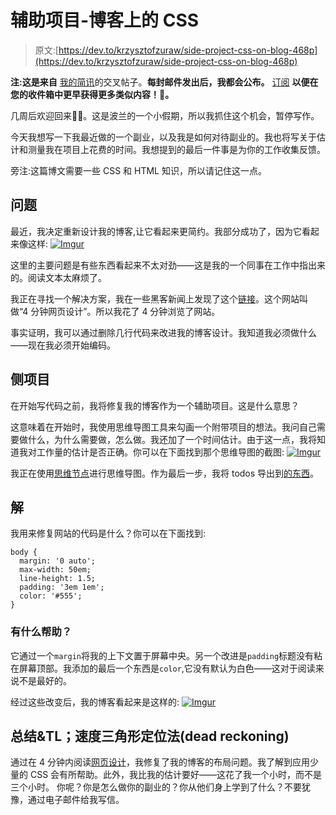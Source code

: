 # 辅助项目-博客上的 CSS

> 原文:[https://dev.to/krzysztofzuraw/side-project-css-on-blog-468p](https://dev.to/krzysztofzuraw/side-project-css-on-blog-468p)

**注:这是来自** [我的简讯](https://krzysztofzuraw.com/newsletter)的交叉帖子。**每封邮件发出后，我都会公布。** [订阅](https://buttondown.email/krzysztof_zuraw) **以便在您的收件箱中更早获得更多类似内容！📧。**

几周后欢迎回来👋🏻。这是波兰的一个小假期，所以我抓住这个机会，暂停写作。

今天我想写一下我最近做的一个副业，以及我是如何对待副业的。我也将写关于估计和测量我在项目上花费的时间。我想提到的最后一件事是为你的工作收集反馈。

旁注:这篇博文需要一些 CSS 和 HTML 知识，所以请记住这一点。

## [](#problem)问题

最近，我决定重新设计我的博客,让它看起来更简约。我部分成功了，因为它看起来像这样:
[![Imgur](../Images/6bf2c8ba00e26e30500c93b496fe06b2.png)](https://res.cloudinary.com/practicaldev/image/fetch/s--vUOs65hG--/c_limit%2Cf_auto%2Cfl_progressive%2Cq_auto%2Cw_880/https://i.imgur.com/TkHFAHa.png)

这里的主要问题是有些东西看起来不太对劲——这是我的一个同事在工作中指出来的。阅读文本太麻烦了。

我正在寻找一个解决方案，我在一些黑客新闻上发现了这个[链接](https://jgthms.com/web-design-in-4-minutes/)。这个网站叫做“4 分钟网页设计”。所以我花了 4 分钟浏览了网站。

事实证明，我可以通过删除几行代码来改进我的博客设计。我知道我必须做什么——现在我必须开始编码。

## [](#side-project)侧项目

在开始写代码之前，我将修复我的博客作为一个辅助项目。这是什么意思？

这意味着在开始时，我使用思维导图工具来勾画一个附带项目的想法。我问自己需要做什么，为什么需要做，怎么做。我还加了一个时间估计。由于这一点，我将知道我对工作量的估计是否正确。你可以在下面找到那个思维导图的截图:
[![Imgur](../Images/54d5067e3be6fcba6aa45272954ba48b.png)](https://res.cloudinary.com/practicaldev/image/fetch/s--Vs0LZUHA--/c_limit%2Cf_auto%2Cfl_progressive%2Cq_auto%2Cw_880/https://i.imgur.com/r5PapA0.png)

我正在使用[思维节点](https://mindnode.com/)进行思维导图。作为最后一步，我将 todos 导出到[的东西](https://culturedcode.com/things/)。

## [](#solution)解

我用来修复网站的代码是什么？你可以在下面找到:

```
body {
  margin: '0 auto';
  max-width: 50em;
  line-height: 1.5;
  padding: '3em 1em';
  color: '#555';
} 
```

### [](#how-does-it-help)有什么帮助？

它通过一个`margin`将我的上下文置于屏幕中央。另一个改进是`padding`标题没有粘在屏幕顶部。我添加的最后一个东西是`color`,它没有默认为白色——这对于阅读来说不是最好的。

经过这些改变后，我的博客看起来是这样的:
[![Imgur](../Images/6bf2c8ba00e26e30500c93b496fe06b2.png)](https://res.cloudinary.com/practicaldev/image/fetch/s--vUOs65hG--/c_limit%2Cf_auto%2Cfl_progressive%2Cq_auto%2Cw_880/https://i.imgur.com/TkHFAHa.png)

## [](#summary-amp-tldr)总结&TL；速度三角形定位法(dead reckoning)

通过在 4 分钟内阅读[网页设计](https://jgthms.com/web-design-in-4-minutes/)，我修复了我的博客的布局问题。我了解到应用少量的 CSS 会有所帮助。此外，我比我的估计要好——这花了我一个小时，而不是三个小时。
你呢？你是怎么做你的副业的？你从他们身上学到了什么？不要犹豫，通过电子邮件给我写信。